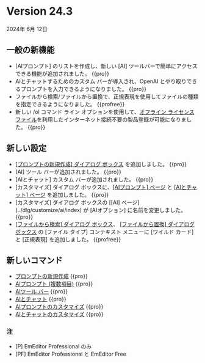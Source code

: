 # Version 24.3

2024年 6月 12日

## 一般の新機能

- [AIプロンプト] のリストを作成し、新しい [AI] ツールバーで簡単にアクセスできる機能が追加されました。 {{pro}}
- AIとチャットするためのカスタム バーが導入され、OpenAI とやり取りできるプロンプトを入力できるようになりました。 {{pro}}
- ファイルから検索/ファイルから置換で、正規表現を使用してファイルの種類を指定できるようになりました。 {{profree}}
- 新しい /ol コマンド ライン オプションを使用して、[オフライン ライセンス ファイル](../howto/offline_registration/index)を利用したインターネット接続不要の製品登録が可能になりました。 {{pro}}

## 新しい設定

- [\[プロンプトの新規作成\] ダイアログ ボックス](../dlg/new_prompt/index) を追加しました。 {{pro}}
- [AI] ツール バーが追加されました。 {{pro}}
- [AIとチャット] カスタム バーが追加されました。 {{pro}}
- [カスタマイズ] ダイアログ ボックスに、[\[AIプロンプト\] ページ](../dlg/customize/ai_list/index) と [\[AIとチャット\] ページ](../dlg/customize/chat_ai/index) を追加しました。 {{pro}}
- [カスタマイズ] ダイアログ ボックスの [\[AI\] ページ\](../dlg/customize/ai/index) が [AIオプション] に名前を変更しました。 {{pro}}
- [\[ファイルから検索\] ダイアログ ボックス](../dlg/find_in_files/index)、 [\[ファイルから置換\] ダイアログ ボックス](../dlg/replace_in_files/index) の [ファイル タイプ] コンテキスト メニューに [ワイルド カード] と [正規表現] を追加しました。 {{profree}}

## 新しいコマンド

- [プロンプトの新規作成](../cmd/ai/new_prompt) {{pro}}
- [AIプロンプト (複数項目)](../cmd/ai/ai_item1) {{pro}}
- [AIツール バー](../cmd/ai/show_ai_bar) {{pro}}
- [AIとチャット](../cmd/ai/view_chat_ai) {{pro}}
- [AIプロンプトのカスタマイズ](../cmd/ai/customize_ai_list) {{pro}}
- [AIとチャットのカスタマイズ](../cmd/ai/customize_chat_ai) {{pro}}

### 注

- \[P\] EmEditor Professional のみ
- \[PF\] EmEditor Professional と EmEditor Free
